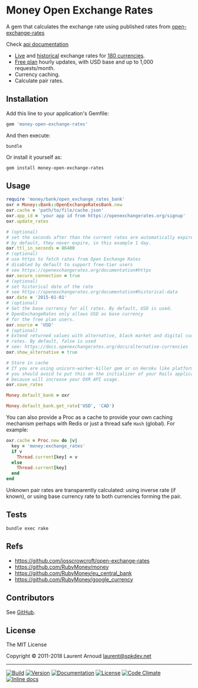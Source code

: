 # Money Open Exchange Rates

A gem that calculates the exchange rate using published rates from
[open-exchange-rates](https://openexchangerates.org/)

Check [api documentation](https://docs.openexchangerates.org/)

* [Live](https://docs.openexchangerates.org/docs/latest-json) and
    [historical](https://docs.openexchangerates.org/docs/historical-json)
    exchange rates for
    [180 currencies](https://docs.openexchangerates.org/docs/supported-currencies).
* [Free plan](https://openexchangerates.org/signup) hourly updates, with USD
    base and up to 1,000 requests/month.
* Currency caching.
* Calculate pair rates.

## Installation

Add this line to your application's Gemfile:

~~~ ruby
gem 'money-open-exchange-rates'
~~~

And then execute:

~~~
bundle
~~~

Or install it yourself as:

~~~
gem install money-open-exchange-rates
~~~

## Usage

~~~ ruby
require 'money/bank/open_exchange_rates_bank'
oxr = Money::Bank::OpenExchangeRatesBank.new
oxr.cache = 'path/to/file/cache.json'
oxr.app_id = 'your app id from https://openexchangerates.org/signup'
oxr.update_rates

# (optional)
# set the seconds after than the current rates are automatically expired
# by default, they never expire, in this example 1 day.
oxr.ttl_in_seconds = 86400
# (optional)
# use https to fetch rates from Open Exchange Rates
# disabled by default to support free-tier users
# see https://openexchangerates.org/documentation#https
oxr.secure_connection = true
# (optional)
# set historical date of the rate
# see https://openexchangerates.org/documentation#historical-data
oxr.date = '2015-01-01'
# (optional)
# Set the base currency for all rates. By default, USD is used.
# OpenExchangeRates only allows USD as base currency
# for the free plan users.
oxr.source = 'USD'
# (optional)
# Extend returned values with alternative, black market and digital currency
# rates. By default, false is used
# see: https://docs.openexchangerates.org/docs/alternative-currencies
oxr.show_alternative = true

# Store in cache
# If you are using unicorn-worker-killer gem or on Heroku like platform,
# you should avoid to put this on the initializer of your Rails application,
# because will increase your OXR API usage.
oxr.save_rates

Money.default_bank = oxr

Money.default_bank.get_rate('USD', 'CAD')
~~~

You can also provide a Proc as a cache to provide your own caching mechanism
perhaps with Redis or just a thread safe `Hash` (global). For example:

~~~ ruby
oxr.cache = Proc.new do |v|
  key = 'money:exchange_rates'
  if v
    Thread.current[key] = v
  else
    Thread.current[key]
  end
end
~~~

Unknown pair rates are transparently calculated: using inverse rate (if known),
or using base currency rate to both currencies forming the pair.

## Tests

~~~
bundle exec rake
~~~

## Refs

* <https://github.com/josscrowcroft/open-exchange-rates>
* <https://github.com/RubyMoney/money>
* <https://github.com/RubyMoney/eu_central_bank>
* <https://github.com/RubyMoney/google_currency>

## Contributors

See [GitHub](https://github.com/spk/money-open-exchange-rates/graphs/contributors).

## License

The MIT License

Copyright © 2011-2018 Laurent Arnoud <laurent@spkdev.net>

---
[![Build](https://img.shields.io/travis-ci/spk/money-open-exchange-rates.svg)](https://travis-ci.org/spk/money-open-exchange-rates)
[![Version](https://img.shields.io/gem/v/money-open-exchange-rates.svg)](https://rubygems.org/gems/money-open-exchange-rates)
[![Documentation](https://img.shields.io/badge/doc-rubydoc-blue.svg)](http://www.rubydoc.info/gems/money-open-exchange-rates)
[![License](https://img.shields.io/badge/license-MIT-blue.svg)](http://opensource.org/licenses/MIT "MIT")
[![Code Climate](https://img.shields.io/codeclimate/github/spk/money-open-exchange-rates.svg)](https://codeclimate.com/github/spk/money-open-exchange-rates)
[![Inline docs](https://inch-ci.org/github/spk/money-open-exchange-rates.svg?branch=master)](http://inch-ci.org/github/spk/money-open-exchange-rates)
